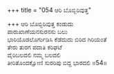 +++
title = "054 ಆರಿ ಬೊಬ್ಬಿರಿವುತ್ತ"

+++
ಆರಿ ಬೊಬ್ಬಿರಿವುತ್ತ ಕಂಡುದು  
ಪಾರುಖಾಣೆಯನಸುರನಸು ಬಲು  
ಭಾರಿಯೊಡಲೊರ್ಗುಡಿಸಿ ಕೆಡೆದುದು ಬಿರಿದ ಗಿರಿಯಂತೆ  
ತೇರು ತುರಗ ಪದಾತಿ ಕರಿಘಟೆ  
ವೈರಿಬಲದಲಿ ನಮ್ಮ ಬಲದಲಿ  
ತೀರಿತೊಂದಕ್ಷೋಣಿ ಸುರರಿಪು ಬಿದ್ದ ಭಾರದಲಿ    ॥54॥